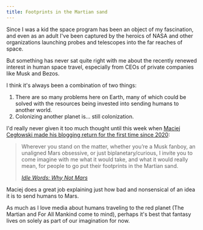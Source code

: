 ```yaml
---
title: Footprints in the Martian sand
---
```


Since I was a kid the space program has been an object of my fascination, and even as an adult I've been captured by the heroics of NASA and other organizations launching probes and telescopes into the far reaches of space.

But something has never sat quite right with me about the recently renewed interest in human space travel, especially from CEOs of private companies like Musk and Bezos.

I think it's always been a combination of two things:

1. There are so many problems here on Earth, many of which could be solved with the resources being invested into sending humans to another world.
2. Colonizing another planet is... still colonization.

I'd really never given it too much thought until this week when [Maciej Cegłowski made his blogging return for the first time since 2020](https://idlewords.com/2023/1/why_not_mars.htm):

> Wherever you stand on the matter, whether you’re a Musk fanboy, an unaligned Mars obsessive, or just biplanetary/curious, I invite you to come imagine with me what it would take, and what it would really mean, for people to go put their footprints in the Martian sand.
>
> <cite>[Idle Words: Why Not Mars](https://idlewords.com/2023/1/why_not_mars.htm)</cite>

Maciej does a great job explaining just how bad and nonsensical of an idea it is to send humans to Mars.

As much as I love media about humans traveling to the red planet (The Martian and For All Mankind come to mind), perhaps it's best that fantasy lives on solely as part of our imagination for now.
